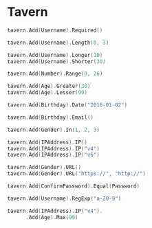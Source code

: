 # Tavern

```go
tavern.Add(Username).Required()
```

```go
tavern.Add(Username).Length(0, 3)
```

```go
tavern.Add(Username).Longer(10)
tavern.Add(Username).Shorter(30)
```

```go
tavern.Add(Number).Range(0, 26)
```

```go
tavern.Add(Age).Greater(30)
tavern.Add(Age).Lesser(99)
```

```go
tavern.Add(Birthday).Date("2016-01-02")
```


```go
tavern.Add(Birthday).Email()
```

```go
tavern.Add(Gender).In(1, 2, 3)
```

```go
tavern.Add(IPAddress).IP()
tavern.Add(IPAddress).IP("v4")
tavern.Add(IPAddress).IP("v6")
```

```go
tavern.Add(Gender).URL()
tavern.Add(Gender).URL("https://", "http://")
```

```go
tavern.Add(ConfirmPassword).Equal(Password)
```

```go
tavern.Add(Username).RegExp("a-Z0-9")
```

```go
tavern.Add(IPAddress).IP("v4").
      .Add(Age).Max(99)
```